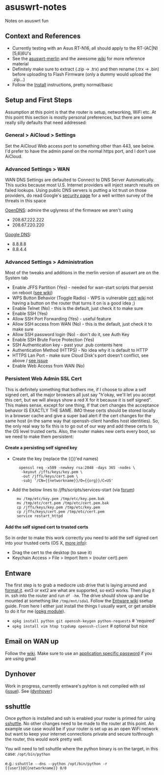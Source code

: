 asuswrt-notes
=============

Notes on asuswrt fun

Context and References
--------------------

* Currently testing with an Asus RT-N16, all should apply to the RT-(AC|N)[5,6]6U's
* See the [asuswrt-merlin](https://github.com/RMerl/asuswrt-merlin) and the awesome [wiki](https://github.com/RMerl/asuswrt-merlin/wiki) for more reference material
* Definitely make sure to extract (.zip -> .trx) and then rename (.trx -> .bin) before uploading to Flash Firmware (only a dummy would upload the .zip...)
* Follow the [Install](https://github.com/RMerl/asuswrt-merlin/wiki/Installation) instructions, pretty normal/basic

Setup and First Steps
---------------------
Assumption at this point is that the router is setup, networking, WiFi etc. At this point this section is mostly personal preferences, but there are some really silly defaults that need addressed:

### General > AiCloud > Settings
Set the AiCloud Web access port to something other than 443, see below.  I'd prefer to have the admin panel on the normal https port, and I don't use AiCloud.  

### Advanced Settings > WAN 
WAN DNS Settings are defaulted to Connect to DNS Server Automatically.  This sucks because most U.S. Internet providers will inject search results on failed lookups.  Using public DNS servers is putting a lot trust on those providers, do read Google's [security page](https://developers.google.com/speed/public-dns/docs/security) for a well written survey of the threats in this space

[OpenDNS](https://store.opendns.com/setup/device/asus_device): admire the uglyness of the firmware we aren't using
* 208.67.222.222
* 208.67.220.220

[Google DNS](https://developers.google.com/speed/public-dns/): 
* 8.8.8.8
* 8.8.4.4

### Advanced Settings > Administration
Most of the tweaks and additions in the merlin version of asuswrt are on the System tab
* Enable JFFS Partition (Yes) - needed for wan-start scripts that persist on reboot ([see wiki](https://github.com/RMerl/asuswrt-merlin/wiki/JFFS))
* WPS Button Behavior (Toggle Radio) - WPS is vulnerable [cert](http://www.us-cert.gov/ncas/alerts/TA12-006A) [wiki](http://en.wikipedia.org/wiki/Wi-Fi_Protected_Setup#Security) not having a button on the router that turns it on is a good idea ;)
* Enable Telnet (No) - this is the default, just check it to make sure
* Enable SSH (Yes)
* Allow SSH Port Forwarding (Yes) - useful feature
* Allow SSH access from WAN (No) - this is the default, just check it to make sure
* Allow SSH password login (No) - don't do it, see Auth Key
* Enable SSH Brute Force Protection (Yes)
* SSH Authentication key - past your .pub contents here
* Authentication Method (HTTPS) - No idea why it is default to HTTP 
* HTTPS Lan Port - make sure Cloud Disk's port doesn't conflict, see above / [see issue](https://github.com/RMerl/asuswrt-merlin/issues/454)
* Enable Web Access from WAN (No)

### Persistent Web Admin SSL Cert
This is definitely something that bothers me, if I choose to allow a self signed cert, all the major browsers all just say "h'okay, we'll let you accept this cert, but we will always show a red X for it because it is self signed".  This makes sense, except for one thing, If that cert changes the acceptance behavior IS EXACTLY THE SAME.  IMO these certs should be stored locally in a browser cache and give a super bad alert if the cert changes for the same host (in the same way that openssh-client handles host identities).  So, the only real way to fix this is to go out of our way and add these certs to the OS level trusted certs.  Also, the router makes new certs every boot, so we need to make them persistent:

#### Create a persisting self signed key
* Create the key (replace the {{}}'ed names) 
        
         openssl req -x509 -newkey rsa:2048 -days 365 -nodes \
          -keyout /jffs/keys/key.pem \
          -out /jffs/keys/cert.pem \
          -subj '/CN={{networkname}}/O={{org}}/C=US'

* Add the below lines to /jffs/scripts/services-start (via [forum](http://forums.smallnetbuilder.com/showthread.php?t=10176))

        mv /tmp/etc/key.pem /tmp/etc/key.pem.bak
        mv /tmp/etc/cert.pem /tmp/etc/cert.pem.bak
        cp /jffs/keys/key.pem /tmp/etc/key.pem
        cp /jffs/keys/cert.pem /tmp/etc/cert.pem
        service restart_httpd

#### Add the self signed cert to trusted certs
So in order to make this work correctly you need to add the self signed cert into your trusted certs (OS X, [more info](http://www.robpeck.com/2010/10/google-chrome-mac-os-x-and-self-signed-ssl-certificates/#.Un_4R2RDuiU)): 
* Drag the cert to the desktop (to save it)
* Keychain Access > File > Import Item > (router cert).pem

Entware
-------
The first step is to grab a mediocre usb drive that is laying around and [format it](http://www.itechlounge.net/2012/01/linux-partition-and-format-external-hard-drive-as-ext3-filesystem/). ext3 or ext2 are what are supported, so ext3 works.  Then plug it in.  ssh into the router and run `df -hm`.  The drive should show up and be mounted at something like `/tmp/mnt/sda1`. Follow the [Entware wiki](https://github.com/RMerl/asuswrt-merlin/wiki/Entware) ssetup guide.  From here I either just install the things I usually want, or get ansible to do it for me ([opkg module](http://www.ansibleworks.com/docs/modules.html#opkg)).

* `opkg install python git openssh-keygen python-requests` # 'required'
* `opkg install vim htop tcpdump openssh-client` # optional but nice

Email on WAN up
---------------
Follow the [wiki](https://github.com/RMerl/asuswrt-merlin/wiki/Sending-Email).  Make sure to use an [application specific password](https://support.google.com/accounts/answer/185833?hl=en) if you are using gmail

Dynhover
--------
Work in progress, currently entware's pyhton is not compiled with ssl ([issue](https://code.google.com/p/wl500g-repo/issues/detail?id=268)).  See ([dynhover](https://github.com/bryfry/dynhover))

sshuttle
--------
Once python is installed and ssh is enabled your router is primed for using [sshuttle](https://github.com/apenwarr/sshuttle).  No other changes need to be made to the router at this point. An example use case would be if your router is set up as an open WiFi network but want to keep your internet connections private and secure to/through the router, this would work pretty well.

You will need to tell sshuttle where the python binary is on the target, in this case: `/opt/bin/python`

e.g.: `sshuttle --dns --python /opt/bin/python -r {{user}}@{{networkname}} 0/0`
